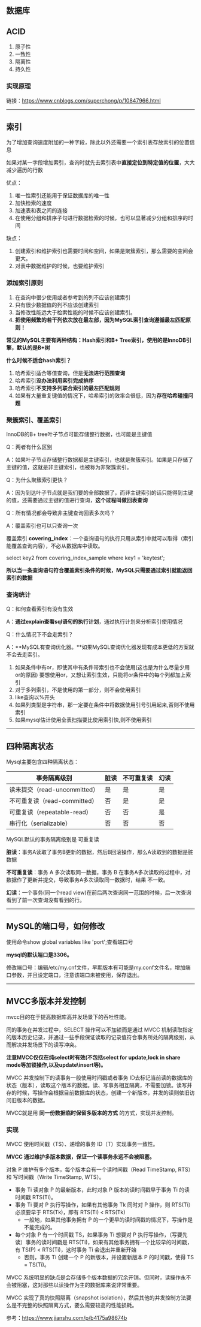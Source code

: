 ## 数据库

## ACID

1. 原子性
2. 一致性
3. 隔离性
4. 持久性

### 实现原理

链接：https://www.cnblogs.com/superchong/p/10847966.html

---

## 索引

为了增加查询速度附加的一种字段，除此以外还需要一个索引表存放索引的位置信息

如果对某一字段增加索引，查询时就先去索引表中**直接定位到特定值的位置**，大大减少遍历的行数

优点：

1. 唯一性索引还能用于保证数据库的唯一性
2. 加快检索的速度
3. 加速表和表之间的连接
4. 在使用分组和排序子句进行数据检索的时候，也可以显著减少分组和排序的时间

缺点：

1. 创建索引和维护索引也需要时间和空间，如果是聚簇索引，那么需要的空间会更大。
2. 对表中数据维护的时候，也要维护索引

### **添加索引原则**

1. 在查询中很少使用或者参考到的列不应该创建索引
2. 只有很少数据值的列不应该创建索引
3. 当修改性能远大于检索性能的时候不应该创建索引。
4. **把使用频繁的若干列依次放在最左部，因为MySQL索引查询遵循最左匹配原则！**

**常见的MySQL主要有两种结构：Hash索引和B+ Tree索引，使用的是InnoDB引擎，默认的是B+树**

**什么时候不适合hash索引？**

1. 哈希索引适合等值查询，但是**无法进行范围查询** 
2. 哈希索引**没办法利用索引完成排序** 
3. 哈希索引**不支持多列联合索引的最左匹配规则** 
4. 如果有大量重复键值的情况下，哈希索引的效率会很低，因为**存在哈希碰撞问题**

### 聚簇索引、覆盖索引

InnoDB的B+ tree叶子节点可能存储整行数据，也可能是主键值

Q：两者有什么区别

A：如果叶子节点存储整行数据都是主键索引，也就是聚簇索引。如果是只存储了主键的值，这就是非主键索引，也被称为非聚簇索引。

Q：为什么聚簇索引更快？

A：因为到达叶子节点就是我们要的全部数据了，而非主键索引的话只能得到主键的值，还需要通过主键的值进行查询，**这个过程叫做回表查询**

Q：所有情况都会导致非主键查询回表多次吗？

A：覆盖索引也可以只查询一次

覆盖索引 **covering_index**：一个查询语句的执行只用从索引中就可以取得（索引能覆盖查询内容），不必从数据库中读取。

select key2 from covering_index_sample where key1 = 'keytest';

**所以当一条查询语句符合覆盖索引条件的时候，MySQL只需要通过索引就能返回索引的数据**

### 查询统计

Q：如何查看索引有没有生效

A：**通过explain查看sql语句的执行计划**，通过执行计划来分析索引使用情况

Q：什么情况下不会走索引？

A：**MySQL有查询优化器。**如果MySQL查询优化器发现有成本更低的方案就不会去走索引。

1. 如果条件中有or，即使其中有条件带索引也不会使用(这也是为什么尽量少用or的原因)
    要想使用or，又想让索引生效，只能将or条件中的每个列都加上索引
2. 对于多列索引，不是使用的第一部分，则不会使用索引
3. like查询以%开头
4. 如果列类型是字符串，那一定要在条件中将数据使用引号引用起来,否则不使用索引
5. 如果mysql估计使用全表扫描要比使用索引快,则不使用索引

---

## 四种隔离状态

Mysql主要包含四种隔离状态：  

| 事务隔离级别                 | 脏读 | 不可重复读 | 幻读 |
| ---------------------------- | ---- | ---------- | ---- |
| 读未提交（read-uncommitted） | 是   | 是         | 是   |
| 不可重复读（read-committed） | 否   | 是         | 是   |
| 可重复读（repeatable-read）  | 否   | 否         | 是   |
| 串行化（serializable）       | 否   | 否         | 否   |

MySQL默认的事务隔离级别是 可重复读

**脏读**：事务A读取了事务B更新的数据，然后B回滚操作，那么A读取到的数据是脏数据

**不可重复读**：事务 A 多次读取同一数据，事务 B 在事务A多次读取的过程中，对数据作了更新并提交，导致事务A多次读取同一数据时，结果 不一致。

**幻读**：一个事务(同一个read view)在前后两次查询同一范围的时候，后一次查询看到了前一次查询没有看到的行。

---

## MySQL的端口号，如何修改

使用命令show global variables like 'port';查看端口号 

**mysql的默认端口是3306。**

修改端口号：编辑/etc/my.cnf文件，早期版本有可能是my.conf文件名，增加端口参数，并且设定端口，注意该端口未被使用，保存退出。 

------

## MVCC多版本并发控制

mvcc目的在于提高数据库高并发场景下的吞吐性能。

同的事务在并发过程中，SELECT 操作可以不加锁而是通过 MVCC 机制读取指定的版本历史记录，并通过一些手段保证读取的记录值符合事务所处的隔离级别，从而解决并发场景下的读写冲突。

**注意MVCC仅仅在纯select时有效(不包括select for update,lock in share mode等加锁操作,以及update\insert等)。**

MVCC 并发控制下的读事务一般使用时间戳或者事务 ID去标记当前读的数据库的状态（版本），读取这个版本的数据。读、写事务相互隔离，不需要加锁。读写并存的时候，写操作会根据目前数据库的状态，创建一个新版本，并发的读则依旧访问旧版本的数据。

MVCC就是用 **同一份数据临时保留多版本的方式** 的方式，实现并发控制。

### 实现

MVCC 使用时间戳（TS）、递增的事务 ID（T）实现事务一致性。

**MVCC 通过维护多版本数据，保证一个读事务永远不会被阻塞。**

对象 P 维护有多个版本，每个版本会有一个读时间戳（Read TimeStamp, RTS）和 写时间戳（Write TimeStamp, WTS）。

- 事务 Ti 读对象 P 的最新版本，此时对象 P 版本的读时间戳早于事务 Ti 的读时间戳 RTS(Ti)。
- 事务 Ti 要对 P 执行写操作，如果有其他事务 Tk 同时对 P 操作，则 RTS(Ti）必须要早于 RTS(Tk)，即有 RTS(Ti) < RTS(Tk)
  - 一般地，如果其他事务拥有 P 的一个更早的读时间戳的情况下，写操作是不能完成的。
- 每个对象 P 有一个时间戳 TS，如果事务 Ti 想要对 P 执行写操作，（写要先读）事务的读时间戳是 RTS(Ti)，如果有其他事务拥有一个比较早的时间戳，有 TS(P) < RTS(Ti)，这时事务 Ti 会退出并重新开始
  - 否则，事务 Ti 创建一个 P 的新版本，并设置新版本 P 的时间戳，使得 TS = TS(Ti)。

MVCC 系统明显的缺点是会存储多个版本数据的冗余开销。但同时，读操作永不会被阻塞，这对那些以读操作为主的数据库来说非常重要。

MVCC 实现了真的快照隔离（snapshot isolation），然后其他的并发控制方法要么是不完整的快照隔离方式，要么需要较高的性能损耗。

参考：https://www.jianshu.com/p/b4175a98674b
